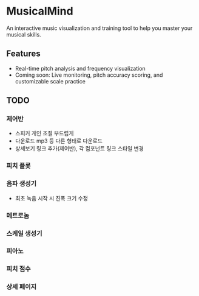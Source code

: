 # MusicalMind

An interactive music visualization and training tool to help you master your musical skills.

## Features
- Real-time pitch analysis and frequency visualization
- Coming soon: Live monitoring, pitch accuracy scoring, and customizable scale practice

## TODO

### 제어반

* 스피커 게인 조절 부드럽게
* 다운로드 mp3 등 다른 형태로 다운로드
* 상세보기 링크 추가(제어반), 각 컴포넌트 링크 스타일 변경

### 피치 플롯

### 음파 생성기

* 최초 녹음 시작 시 진폭 크기 수정

### 메트로놈

### 스케일 생성기

### 피아노

### 피치 점수

### 상세 페이지

